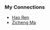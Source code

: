 ### My Connections
* [Hao Ren](https://moomoohorse.com/home/)
* [Zicheng Ma](https://zichengma.github.io/)
